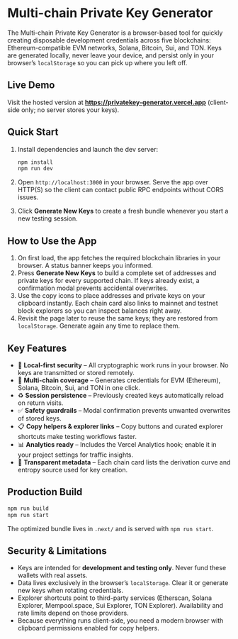 # Multi-chain Private Key Generator

The Multi-chain Private Key Generator is a browser-based tool for quickly creating disposable development credentials across five blockchains: Ethereum-compatible EVM networks, Solana, Bitcoin, Sui, and TON. Keys are generated locally, never leave your device, and persist only in your browser’s `localStorage` so you can pick up where you left off.

## Live Demo

Visit the hosted version at **https://privatekey-generator.vercel.app** (client-side only; no server stores your keys).

## Quick Start

1. Install dependencies and launch the dev server:

   ```bash
   npm install
   npm run dev
   ```

2. Open `http://localhost:3000` in your browser. Serve the app over HTTP(S) so the client can contact public RPC endpoints without CORS issues.

3. Click **Generate New Keys** to create a fresh bundle whenever you start a new testing session.

## How to Use the App

1. On first load, the app fetches the required blockchain libraries in your browser. A status banner keeps you informed.
2. Press **Generate New Keys** to build a complete set of addresses and private keys for every supported chain. If keys already exist, a confirmation modal prevents accidental overwrites.
3. Use the copy icons to place addresses and private keys on your clipboard instantly. Each chain card also links to mainnet and testnet block explorers so you can inspect balances right away.
4. Revisit the page later to reuse the same keys; they are restored from `localStorage`. Generate again any time to replace them.

## Key Features

- 🔐 **Local-first security** – All cryptographic work runs in your browser. No keys are transmitted or stored remotely.
- 🧰 **Multi-chain coverage** – Generates credentials for EVM (Ethereum), Solana, Bitcoin, Sui, and TON in one click.
- ♻️ **Session persistence** – Previously created keys automatically reload on return visits.
- ✅ **Safety guardrails** – Modal confirmation prevents unwanted overwrites of stored keys.
- 📋 **Copy helpers & explorer links** – Copy buttons and curated explorer shortcuts make testing workflows faster.
- 📊 **Analytics ready** – Includes the Vercel Analytics hook; enable it in your project settings for traffic insights.
- 🔎 **Transparent metadata** – Each chain card lists the derivation curve and entropy source used for key creation.

## Production Build

```bash
npm run build
npm run start
```

The optimized bundle lives in `.next/` and is served with `npm run start`.

## Security & Limitations

- Keys are intended for **development and testing only**. Never fund these wallets with real assets.
- Data lives exclusively in the browser’s `localStorage`. Clear it or generate new keys when rotating credentials.
- Explorer shortcuts point to third-party services (Etherscan, Solana Explorer, Mempool.space, Sui Explorer, TON Explorer). Availability and rate limits depend on those providers.
- Because everything runs client-side, you need a modern browser with clipboard permissions enabled for copy helpers.
